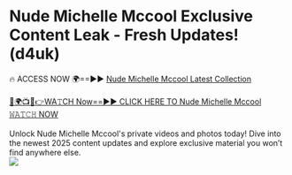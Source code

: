 # Nude Michelle Mccool Exclusive Content Leak - Fresh Updates! (d4uk)

🔥 ACCESS NOW 🌍==►► <a href="https://tinyurl.com/2mz8nhtm" rel="nofollow">Nude Michelle Mccool Latest Collection</a>
<br><br>
[🔴🌍📺📱👉WA𝚃CH Now==►► CLICK HERE TO Nude Michelle Mccool 𝚆𝙰𝚃𝙲𝙷 NOW](https://tinyurl.com/2mz8nhtm)
<br><br>
Unlock Nude Michelle Mccool's private videos and photos today! Dive into the newest 2025 content updates and explore exclusive material you won’t find anywhere else.
<br>
<a href="https://tinyurl.com/2mz8nhtm" rel="nofollow" data-target="animated-image.originalLink"><img src="https://camo.githubusercontent.com/8a4f000d20f83aca3bf7ec5f350d767afa0574a8a352519fd8cfa583a6f93a33/68747470733a2f2f692e696d6775722e636f6d2f644a486b345a712e676966" data-canonical-src="https://i.imgur.com/dJHk4Zq.gif" style="max-width: 100%; display: inline-block;" data-target="animated-image.originalImage"></a>
<br>
